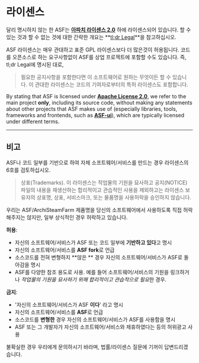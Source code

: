 # 라이센스

달리 명시하지 않는 한 ASF는 **[아파치 라이센스 2.0](https://raw.githubusercontent.com/JustArchiNET/ArchiSteamFarm/main/LICENSE.txt)** 하에 라이센스되어 있습니다. 할 수 있는 것과 할 수 없는 것에 대한 간략한 개요는 **[tl;dr Legal](https://tldrlegal.com/license/apache-license-2.0-(apache-2.0))**을 참고하십시오.

ASF 라이센스는 매우 관대하고 표준 GPL 라이센스보다 더 많은것이 허용됩니다. 코드를 오픈소스로 하는 요구사항없이 ASF를 상업 프로젝트에 포함할 수도 있습니다. 즉, tl;dr Legal에 명시된 대로,

> 필요한 공지사항을 포함한다면 이 소프트웨어로 원하는 무엇이든 할 수 있습니다. 이 관대한 라이센스는 코드의 기여자로부터의 특허 라이센스도 포함합니다.

By stating that ASF is licensed under **[Apache License 2.0](https://raw.githubusercontent.com/JustArchiNET/ArchiSteamFarm/main/LICENSE.txt)**, we refer to the main project **only**, including its source code, without making any statements about other projects that ASF makes use of (especially libraries, tools, frameworks and frontends, such as **[ASF-ui](https://github.com/JustArchiNET/ASF-ui)**), which are typically licensed under different terms.

-----

## 비고

ASF나 코드 일부를 기반으로 하여 자체 소프트웨어/서비스를 만드는 경우 라이센스의 6호를 검토하십시오.

> 상표(Trademarks). 이 라이센스는 작업물의 기원을 묘사하고 공지(NOTICE) 파일의 내용을 재생산하는 합리적이고 관습적인 사용을 제외하고는 라이센스 보유자의 상표명, 상표, 서비스마크, 또는 물품명을 사용허락을 승인하지 않습니다.

우리는 ASF/ArchiSteamFarm 제품명을 당신의 소프트웨어에서 사용하도록 직접 허락해주지는 않지만, 일부 상식적인 경우 허락하고 있습니다.

**허용**:
- 자신의 소프트웨어/서비스가 ASF 또는 코드 일부에 **기반하고 있다**고 명시
- 자신의 소프트웨어/서비스를 **ASF fork**로 언급
- 소스코드를 전혀 변형하지 **않은 ** 경우 자신의 소프트웨어/서비스가 ASF로 돌아감을 명시
- ASF를 다양한 참조 용도로 사용. 예를 들어 소프트웨어/서비스의 기원을 링크하거나 *작업물의 기원을 묘사하기 위해 합리적이고 관습적으로 필요*한 경우.

**금지**:
- '자신의 소프트웨어/서비스가 ASF **이다**' 라고 명시
- 자신의 소프트웨어/서비스를 **ASF**로 언급
- 소스코드를 **변형한** 경우 자신의 소프트웨어/서비스가 ASF를 사용함을 명시
- ASF 또는 그 개발자가 자신의 소프트웨어/서비스와 제휴하였다는 등의 허위광고 사용

불확실한 경우 우리에게 문의하시기 바라며, 법률/라이센스 질문에 기꺼이 답변드리겠습니다.